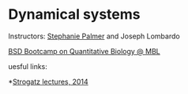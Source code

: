 # Dynamical systems
Instructors: [Stephanie Palmer](http://palmerlab.uchicago.edu/) and Joseph Lombardo

[BSD Bootcamp on Quantitative Biology @ MBL](http://gradprograms.bsd.uchicago.edu/current_students/MBLBootcamp.html)

uesful links:

*[Strogatz lectures, 2014](https://www.youtube.com/playlist?list=PLbN57C5Zdl6j_qJA-pARJnKsmROzPnO9V)





